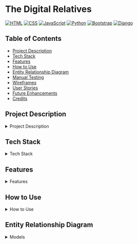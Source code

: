 # The Digital Relatives
[![HTML](https://img.shields.io/badge/Tech-HTML-orange)](#)
[![CSS](https://img.shields.io/badge/Tech-CSS-blue)](#)
[![JavaScript](https://img.shields.io/badge/Tech-JavaScript-yellow)](#)
[![Python](https://img.shields.io/badge/Tech-Python-green)](#)
[![Bootstrap](https://img.shields.io/badge/Tech-Bootstrap-brightgreen)](#)
[![Django](https://img.shields.io/badge/Tech-Django-red)](#)

## Table of Contents
* [Project Description](#project-description)
* [Tech Stack](#tech-stack)
* [Features](#features)
* [How to Use](#how-to-use)
* [Entity Relationship Diagram](#entity-relationship-diagram)
* [Manual Testing](#manual-testing)
* [Wireframes](#wireframes)
* [User Stories](#user-stories)
* [Future Enhancements](#future-enhancements)
* [Credits](#credits)

## Project Description
<details><summary>Project Description</summary>
This project is a mock "tech support" web application designed to help family members, especially elderly relatives, with their technical issues. Users can type in their questions, and the application will use AI to generate helpful responses.  The goal is to make technology more accessible and less intimidating for those who may not be as familiar with it.

For example, a user could ask:

* "How do I reset my WiFi?"
* "How do I download Facebook?"
* [Back to Table of Contents](#table-of-contents)
</details>

## Tech Stack
<details><summary>Tech Stack</summary>
* **Backend:** Django
* **Frontend:** HTML, CSS, JavaScript, Bootstrap
* **AI:** Google Generative Language AI (Model: gemini-1.5-flash-002)
* [Back to Table of Contents](#table-of-contents)
</details>

## Features
<details><summary>Features</summary>
* AI-powered question answering: Users can type in their tech support questions and receive AI-generated responses.
* User-friendly interface: The application is designed to be simple and easy to use, especially for elderly users.
* Web-based:  Accessible from any device with a web browser.
* [Back to Table of Contents](#table-of-contents)
</details>

## How to Use
<details><summary>How to Use</summary>
1.  **Installation**
    * Clone the repository.
    * Set up a virtual environment (optional but recommended).
    * Install the required packages using `pip install -r requirements.txt`.
    * Set up your Google Cloud credentials (see "Configuration" below).
    * Run the Django migrations: `python manage.py migrate`.
    * Start the Django development server: `python manage.py runserver`.
    * Open your web browser and go to the provided URL (usually `http://127.0.0.1:8000`).

2.  **Configuration**
    * You will need a Google Cloud account and a project with the Gemini API enabled.
    * Set up authentication by creating a service account and downloading the credentials JSON file.
    * Set the `GOOGLE_APPLICATION_CREDENTIALS` environment variable to point to the path of your credentials JSON file.  **Important:** Do not include your credentials file in your code repository.
    * Ensure the Google Generative AI library is installed:  `pip install google-generativeai`

3.  **Usage**
    * Once the application is running, users can type their tech support questions into the input field on the main page.
    * The AI-generated response will be displayed on the page.
* [Back to Table of Contents](#table-of-contents)
</details>

## Entity Relationship Diagram
<details><summary>Models</summary>
```mermaid
erDiagram
    User {
        int id
        string username
        string password
    }
    
    Note {
        int id
        string title
        datetime created_at
        int interaction_start_id
        int interaction_end_id
        int user_id
    }
    
    Interaction {
        int id
        string question
        string answer
        float timestamp
        int usr_id
    }

    User ||--o{ Note : owns
    User ||--o{ Interaction : has
    Note ||--|| Interaction : start_id (interaction_start_id)
    Note ||--|| Interaction : end_id (interaction_end_id)
    Note ||--o{ Interaction : references (via start_id to end_id)
    Interaction }o--|| User : belongs_to (usr)
```

- Only the User model is shown from external packages.
- Note references a range of Interactions (from interaction_start_id to interaction_end_id).
- Each Interaction belongs to a User.
- Each Note belongs to a User.

* [Back to Table of Contents](#table-of-contents)
</details>

## Manual Testing
<details><summary>Manual Testing</summary>

### Landing Page (`index.html`)

| TEST ACTION                                                                    | EXPECTATION                                                                                               | RESULT    |
| :----------------------------------------------------------------------------- | :-------------------------------------------------------------------------------------------------------- | :-------- |
| User opens the landing page URL                                                | The landing page is displayed with a title, introduction, and a call to action.                            | SUCCESS   |
| User views the page on different screen sizes (desktop, mobile)               | The layout is responsive and content is displayed correctly.                                               | SUCCESS   |
| User checks for broken links/images.                                            | All links are functional, and all images are displayed correctly.                                           | SUCCESS   |

### ASSISTANT

| TEST ACTION                                                                    | EXPECTATION                                                                                               | RESULT    |
| :----------------------------------------------------------------------------- | :-------------------------------------------------------------------------------------------------------- | :-------- |
| Sendiing an empty message | User sees an message that informs them that they first need to type in a message before sending it | SUCCESS |
| Sending a message - Click on send button| User sees loading spinner while the message is being processed | SUCCESS |
| Receiving a response | The message the user has sent appears in a speech bubble, followed by a speech bubble that contains the answer from the Assistant | SUCCESS |
| Click on clear chat history button | All the previous chat bubbles disappear | SUCCESS |
| Saving a conversation - Click on the dedicated button | A modal for saving the conversation appears | SUCCESS |
| Saving a conversation - In the modal the ttile field is empty and the user clicks on the 'OK' button | A vlidation message appears that reminds them that the title cannot be empty | SUCCESS |
| Saving a conversation - In the modal the user clicks on 'Cancel' | The modal closes | SUCCESS |
| Saving a conversation - In the modal the user enters a title and clicks on 'OK' | A message appears that informs the user that the conversation has been successfully saved and 3 seconds later they get redirected to the notes page | SUCCESS |


[Back to Table of Contents](#table-of-contents)

### NOTES

| TEST ACTION                                                                    | EXPECTATION                                                                                               | RESULT    |
| :----------------------------------------------------------------------------- | :-------------------------------------------------------------------------------------------------------- | :-------- |
| User clicks on one of the notes | A page with the chat history that was saved in that note opens | SUCCESS |
| Deleting a note - User clicks on the delete icon of a note | A modal window appears asking the user to confirm the delete | SUCCESS |
| Deleting a note - In confirmation modal user clicks on **No** | The modal window closes and the note remains intact | SUCCESS |
| Deleting a note - In confirmation modal user clicks on **Yes* | The modal window closes and the note disappears | SUCCESS |


[Back to Table of Contents](#table-of-contents)
</details>


## Wireframes
<details><summary>Wireframes</summary>
* *Add wireframes here.  Since I cannot directly create images, you would add image links or embed images here.*
* *Example:*
    * *![Wireframe of the main page](link_to_your_wireframe_image.png)*
* [Back to Table of Contents](#table-of-contents)
</details>

## User Stories
<details><summary>User Stories</summary>
* As a user, I want to be able to easily input my tech support question.
* As a user, I want to receive a helpful and accurate response to my question.
* As a user, I want the application to be easy to use, even if I am not very tech-savvy.
* As a user, I want the application to be accessible from any device with a web browser.
* As a developer, I want to use a reliable AI model to generate accurate responses.
* [Back to Table of Contents](#table-of-contents)
</details>

## Future Enhancements
<details><summary>Future Enhancements</summary>
* Improved AI response accuracy and relevance.
* Support for more complex technical issues.
* Multimedia support (e.g., images, videos) in responses.
* User accounts and history.
* Feedback mechanism for users to rate the helpfulness of the responses.
* Multi-language support.
* [Back to Table of Contents](#table-of-contents)
</details>

## Credits
<details><summary>Credits</summary>
* This project was created by Team5
</details>
